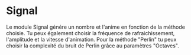 # Signal

Le module Signal génére un nombre et l'anime en fonction de la méthode choisie. Tu peux également choisir la fréquence de rafraichissement, l'amplitude et la vitesse d'animation. Pour la méthode "Perlin" tu peux choisir la complexité du bruit de Perlin grâce au paramètres "Octaves".

